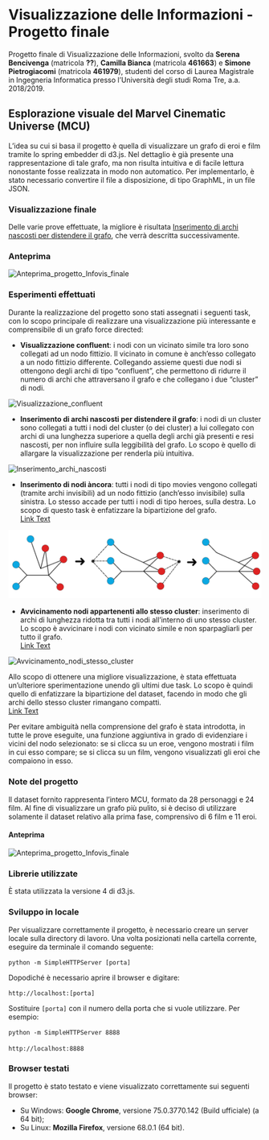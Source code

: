 # Visualizzazione delle Informazioni - Progetto finale

Progetto finale di Visualizzazione delle Informazioni, svolto da **Serena Bencivenga** (matricola **??**), **Camilla Bianca** (matricola **461663**) e **Simone Pietrogiacomi** (matricola **461979**), studenti del corso di Laurea Magistrale in Ingegneria Informatica presso l’Università degli studi Roma Tre, a.a. 2018/2019.

## Esplorazione visuale del Marvel Cinematic Universe (MCU)

L’idea su cui si basa il progetto è quella di visualizzare un grafo di eroi e film tramite lo spring embedder di d3.js. Nel dettaglio è già presente una rappresentazione di tale grafo, ma non risulta intuitiva e di facile lettura nonostante fosse realizzata in modo non automatico. Per implementarlo, è stato necessario convertire il file a disposizione, di tipo GraphML, in un file JSON.

### Visualizzazione finale

Delle varie prove effettuate, la migliore è risultata [Inserimento di archi nascosti per distendere il grafo](https://github.com/SimonePietrogiacomi/InfoVis_MCU_ForceDirectedGraph/tree/master/project/inserimento_archi_nascosti), che verrà descritta successivamente.

### Anteprima
![Anteprima_progetto_Infovis_finale](https://github.com/SimonePietrogiacomi/InfoVis_MCU_ForceDirectedGraph/blob/master/img/updated_preview.png)

### Esperimenti effettuati

Durante la realizzazione del progetto sono stati assegnati i seguenti task, con lo scopo principale di realizzare una visualizzazione più interessante e comprensibile di un grafo force directed:

- **Visualizzazione confluent**: i nodi con un vicinato simile tra loro sono collegati ad un nodo fittizio. Il vicinato in comune è anch’esso collegato a un nodo fittizio differente. Collegando assieme questi due nodi si ottengono degli archi di tipo “confluent”, che permettono di ridurre il numero di archi che attraversano il grafo e che collegano i due “cluster” di nodi.

![Visualizzazione_confluent](https://github.com/SimonePietrogiacomi/InfoVis_MCU_ForceDirectedGraph/blob/master/img/drawing1.png)

- **Inserimento di archi nascosti per distendere il grafo**: i nodi di un cluster sono collegati a tutti i nodi del cluster (o dei cluster) a lui collegato con archi di una lunghezza superiore a quella degli archi già presenti e resi nascosti, per non influire sulla leggibilità del grafo. Lo scopo è quello di allargare la visualizzazione per renderla più intuitiva.

![Inserimento_archi_nascosti](https://github.com/SimonePietrogiacomi/InfoVis_MCU_ForceDirectedGraph/blob/master/img/drawing2.png)

- **Inserimento di nodi àncora**: tutti i nodi di tipo movies vengono collegati (tramite archi invisibili) ad un nodo fittizio (anch’esso invisibile) sulla sinistra. Lo stesso accade per tutti i nodi di tipo heroes, sulla destra. Lo scopo di questo task è enfatizzare la bipartizione del grafo.  
[Link Text]()

![Inserimento_nodi_àncora](https://github.com/SimonePietrogiacomi/InfoVis_MCU_ForceDirectedGraph/blob/master/img/drawing3.png)

- **Avvicinamento nodi appartenenti allo stesso cluster**: inserimento di archi di lunghezza ridotta tra tutti i nodi all’interno di uno stesso cluster. Lo scopo è avvicinare i nodi con vicinato simile e non sparpagliarli per tutto il grafo.  
[Link Text]()

![Avvicinamento_nodi_stesso_cluster](https://github.com/SimonePietrogiacomi/InfoVis_MCU_ForceDirectedGraph/blob/master/img/drawing4.png)

Allo scopo di ottenere una migliore visualizzazione, è stata effettuata un’ulteriore sperimentazione unendo gli ultimi due task. Lo scopo è quindi quello di enfatizzare la bipartizione del dataset, facendo in modo che gli archi dello stesso cluster rimangano compatti.  
[Link Text]()

Per evitare ambiguità nella comprensione del grafo è stata introdotta, in tutte le prove eseguite, una funzione aggiuntiva in grado di evidenziare i vicini del nodo selezionato: se si clicca su un eroe, vengono mostrati i film in cui esso compare; se si clicca su un film, vengono visualizzati gli eroi che compaiono in esso.

### Note del progetto

Il dataset fornito rappresenta l’intero MCU, formato da 28 personaggi e 24 film. Al fine di visualizzare un grafo più pulito, si è deciso di utilizzare solamente il dataset relativo alla prima fase, comprensivo di 6 film e 11 eroi.

#### Anteprima
![Anteprima_progetto_Infovis_finale](https://github.com/SimonePietrogiacomi/InfoVis_MCU_ForceDirectedGraph/blob/master/img/preview.png)

### Librerie utilizzate

È stata utilizzata la versione 4 di d3.js.

### Sviluppo in locale

Per visualizzare correttamente il progetto, è necessario creare un server locale sulla directory di lavoro. Una volta posizionati nella cartella corrente, eseguire da terminale il comando seguente:
```
python -m SimpleHTTPServer [porta]
```
Dopodiché è necessario aprire il browser e digitare:
```
http://localhost:[porta]
```
Sostituire ```[porta]``` con il numero della porta che si vuole utilizzare. Per esempio:
```
python -m SimpleHTTPServer 8888

http://localhost:8888
```
### Browser testati

Il progetto è stato testato e viene visualizzato correttamente sui seguenti browser:
- Su Windows: **Google Chrome**, versione 75.0.3770.142 (Build ufficiale) (a 64 bit);
- Su Linux: **Mozilla Firefox**, versione 68.0.1 (64 bit).
